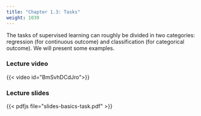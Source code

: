 ```yaml
---
title: "Chapter 1.3: Tasks"
weight: 1030
---
```

The tasks of supervised learning can roughly be divided in two categories: regression (for continuous outcome) and classification (for categorical outcome). We will present some examples.

<!--more-->

### Lecture video

{{< video id="BmSvhDCdJro">}}

### Lecture slides

{{< pdfjs file="slides-basics-task.pdf" >}}